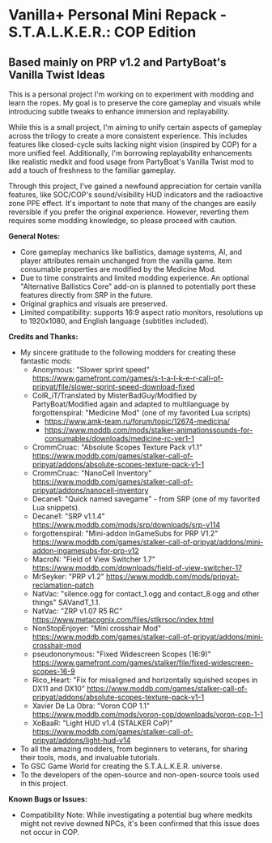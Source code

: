 # Vanilla+ Personal Mini Repack - S.T.A.L.K.E.R.: COP Edition

## Based mainly on PRP v1.2 and PartyBoat's Vanilla Twist Ideas

This is a personal project I'm working on to experiment with modding and learn the ropes. My goal is to preserve the core gameplay and visuals while introducing subtle tweaks to enhance immersion and replayability.

While this is a small project, I'm aiming to unify certain aspects of gameplay across the trilogy to create a more consistent experience. This includes features like closed-cycle suits lacking night vision (inspired by COP) for a more unified feel. Additionally, I'm borrowing replayability enhancements like realistic medkit and food usage from PartyBoat's Vanilla Twist mod to add a touch of freshness to the familiar gameplay.

Through this project, I've gained a newfound appreciation for certain vanilla features, like SOC/COP's sound/visibility HUD indicators and the radioactive zone PPE effect. It's important to note that many of the changes are easily reversible if you prefer the original experience. However, reverting them requires some modding knowledge, so please proceed with caution.

**General Notes:**

- Core gameplay mechanics like ballistics, damage systems, AI, and player attributes remain unchanged from the vanilla game. Item consumable properties are modified by the Medicine Mod.
- Due to time constraints and limited modding experience. An optional "Alternative Ballistics Core" add-on is planned to potentially port these features directly from SRP in the future.
- Original graphics and visuals are preserved.
- Limited compatibility: supports 16:9 aspect ratio monitors, resolutions up to 1920x1080, and English language (subtitles included).

**Credits and Thanks:**

- My sincere gratitude to the following modders for creating these fantastic mods:
  - Anonymous: "Slower sprint speed" <https://www.gamefront.com/games/s-t-a-l-k-e-r-call-of-pripyat/file/slower-sprint-speed-download-fixed>
  - ColR_iT/Translated by MisterBadGuy/Modified by PartyBoat/Modified again and adapted to multilanguage by forgottenspiral: "Medicine Mod" (one of my favorited Lua scripts)
    - <https://www.amk-team.ru/forum/topic/12674-medicina/>
    - <https://www.moddb.com/mods/stalker-animationssounds-for-consumables/downloads/medicine-rc-ver1-1>
  - CrommCruac: "Absolute Scopes Texture Pack v1.1" <https://www.moddb.com/games/stalker-call-of-pripyat/addons/absolute-scopes-texture-pack-v1-1>
  - CrommCruac: "NanoCell Inventory" <https://www.moddb.com/games/stalker-call-of-pripyat/addons/nanocell-inventory>
  - Decane1: "Quick named savegame" - from SRP (one of my favorited Lua snippets).
  - Decane1: "SRP v1.1.4" <https://www.moddb.com/mods/srp/downloads/srp-v114>
  - forgottenspiral: "Mini-addon InGameSubs for PRP V1.2" <https://www.moddb.com/games/stalker-call-of-pripyat/addons/mini-addon-ingamesubs-for-prp-v12>
  - MacroN: "Field of View Switcher 1.7" <https://www.moddb.com/downloads/field-of-view-switcher-17>
  - MrSeyker: "PRP v1.2" <https://www.moddb.com/mods/pripyat-reclamation-patch>
  - NatVac: "silence.ogg for contact_1.ogg and contact_8.ogg and other things" SAVandT_1.1.
  - NatVac: "ZRP v1.07 R5 RC" <https://www.metacognix.com/files/stlkrsoc/index.html>
  - NonStopEnjoyer: "Mini crosshair Mod" <https://www.moddb.com/games/stalker-call-of-pripyat/addons/mini-crosshair-mod>
  - pseudononymous: "Fixed Widescreen Scopes (16:9)" <https://www.gamefront.com/games/stalker/file/fixed-widescreen-scopes-16-9>
  - Rico_Heart: "Fix for misaligned and horizontally squished scopes in DX11 and DX10" <https://www.moddb.com/games/stalker-call-of-pripyat/addons/absolute-scopes-texture-pack-v1-1>
  - Xavier De La Obra: "Voron COP 1.1" <https://www.moddb.com/mods/voron-cop/downloads/voron-cop-1-1>
  - XoBaaR: "Light HUD v1.4 (STALKER CoP)" <https://www.moddb.com/games/stalker-call-of-pripyat/addons/light-hud-v14>
- To all the amazing modders, from beginners to veterans, for sharing their tools, mods, and invaluable tutorials.
- To GSC Game World for creating the S.T.A.L.K.E.R. universe.
- To the developers of the open-source and non-open-source tools used in this project.

**Known Bugs or Issues:**

- Compatibility Note: While investigating a potential bug where medkits might not revive downed NPCs, it's been confirmed that this issue does not occur in COP.
